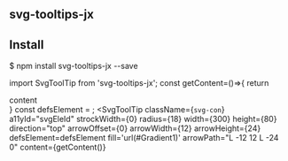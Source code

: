 ## svg-tooltips-jx


## Install

$ npm install svg-tooltips-jx --save


import SvgToolTip from 'svg-tooltips-jx';
const getContent=()=>{
        return <div>content</div>
    }
const defsElement = <linearGradient id="Gradient1" x1="0" x2="0" y1="0" y2="1">
    <stop offset="0%" stop-color="rgba(0,0,0,0.4)"/>
    <stop offset="100%" stop-color="rgba(0,0,0,.8)" />
  </linearGradient>;
<SvgToolTip
    className={`svg-con`}
    a11yId="svgEleId"
    strockWidth={0}
    radius={18}
    width={300}
    height={80}
    direction="top"
    arrowOffset={0}
    arrowWidth={12}
    arrowHeight={24}
    defsElement=defsElement
    fill='url(#Gradient1)'
    arrowPath="L -12 12 L -24 0"
    content={getContent()}
></SvgToolTip>

